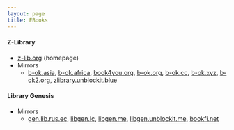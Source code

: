 ```yaml
---
layout: page
title: EBooks
---
```

#### Z-Library
* [z-lib.org](http://z-lib.org) (homepage)
* Mirrors
  * [b-ok.asia](http://b-ok.asia/), [b-ok.africa](http://b-ok.africa/), [book4you.org](http://book4you.org/), [b-ok.org](http://b-ok.org/), [b-ok.cc](http://b-ok.cc/), [b-ok.xyz](http://b-ok.xyz/), [b-ok2.org](http://b-ok2.org/), [zlibrary.unblockit.blue](http://zlibrary.unblockit.blue/)

#### Library Genesis
* Mirrors
  * [gen.lib.rus.ec](http://gen.lib.rus.ec/), [libgen.lc](http://libgen.lc/), [libgen.me](http://libgen.me/), [libgen.unblockit.me](http://libgen.unblockit.me/), [bookfi.net](http://bookfi.net/)
